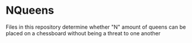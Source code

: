 # NQueens
Files in this repository determine whether "N" amount of queens can be placed on a chessboard without being a threat to one another

